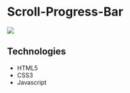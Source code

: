 # Scroll-Progress-Bar

<img src="https://media.giphy.com/media/vw5Bkj08hvSS1b6aU3/giphy.gif">

## Technologies

- HTML5
- CSS3
- Javascript
